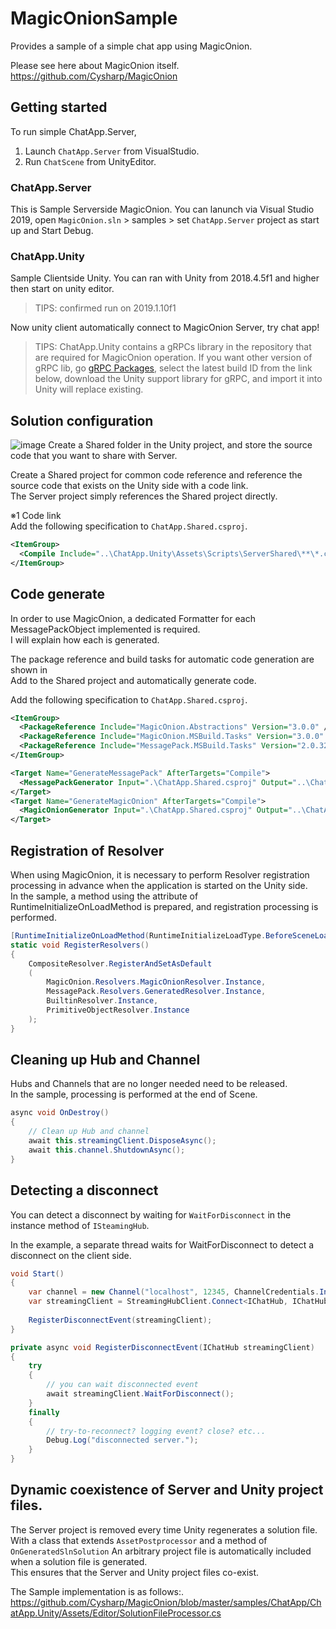 # MagicOnionSample

Provides a sample of a simple chat app using MagicOnion.  

Please see here about MagicOnion itself.  
https://github.com/Cysharp/MagicOnion

## Getting started

To run simple ChatApp.Server, 

1. Launch `ChatApp.Server` from VisualStudio. 
2. Run `ChatScene` from UnityEditor. 

### ChatApp.Server

This is Sample Serverside MagicOnion.
You can lanunch via Visual Studio 2019, open `MagicOnion.sln` > samples > set `ChatApp.Server` project as start up and Start Debug.

### ChatApp.Unity

Sample Clientside Unity.
You can ran with Unity from 2018.4.5f1 and higher then start on unity editor.

> TIPS: confirmed run on 2019.1.10f1

Now unity client automatically connect to MagicOnion Server, try chat app!

> TIPS: ChatApp.Unity contains a gRPCs library in the repository that are required for MagicOnion operation. If you want other version of gRPC lib, go [gRPC Packages](https://packages.grpc.io/), select the latest build ID from the link below, download the Unity support library for gRPC, and import it into Unity will replace existing.

## Solution configuration

![image](https://user-images.githubusercontent.com/38392460/71507978-a3ced480-28c9-11ea-9090-8f4ef4ffc306.png)
Create a Shared folder in the Unity project, and store the source code that you want to share with Server.  

Create a Shared project for common code reference and reference the source code that exists on the Unity side with a code link.  
The Server project simply references the Shared project directly.  
  
※1 Code link  
Add the following specification to `ChatApp.Shared.csproj`.
```xml
<ItemGroup>
  <Compile Include="..\ChatApp.Unity\Assets\Scripts\ServerShared\**\*.cs" />
</ItemGroup>
```


## Code generate
In order to use MagicOnion, a dedicated Formatter for each MessagePackObject implemented is required.  
I will explain how each is generated.  
  
The package reference and build tasks for automatic code generation are shown in  
Add to the Shared project and automatically generate code.  
  
Add the following specification to `ChatApp.Shared.csproj`.
```xml
<ItemGroup>
  <PackageReference Include="MagicOnion.Abstractions" Version="3.0.0" />
  <PackageReference Include="MagicOnion.MSBuild.Tasks" Version="3.0.0" PrivateAssets="All" />
  <PackageReference Include="MessagePack.MSBuild.Tasks" Version="2.0.323" PrivateAssets="All" />
</ItemGroup>

<Target Name="GenerateMessagePack" AfterTargets="Compile">
  <MessagePackGenerator Input=".\ChatApp.Shared.csproj" Output="..\ChatApp.Unity\Assets\Scripts\Generated\MessagePack.Generated.cs" />
</Target>
<Target Name="GenerateMagicOnion" AfterTargets="Compile">
  <MagicOnionGenerator Input=".\ChatApp.Shared.csproj" Output="..\ChatApp.Unity\Assets\Scripts\Generated\MagicOnion.Generated.cs" />
</Target>
```


## Registration of Resolver
When using MagicOnion, it is necessary to perform Resolver registration processing in advance when the application is started on the Unity side.  
In the sample, a method using the attribute of RuntimeInitializeOnLoadMethod is prepared, and registration processing is performed.  
```csharp
[RuntimeInitializeOnLoadMethod(RuntimeInitializeLoadType.BeforeSceneLoad)]
static void RegisterResolvers()
{
    CompositeResolver.RegisterAndSetAsDefault
    (
        MagicOnion.Resolvers.MagicOnionResolver.Instance,
        MessagePack.Resolvers.GeneratedResolver.Instance,
        BuiltinResolver.Instance,
        PrimitiveObjectResolver.Instance
    );
}
```

## Cleaning up Hub and Channel
Hubs and Channels that are no longer needed need to be released.  
In the sample, processing is performed at the end of Scene.  
```csharp
async void OnDestroy()
{
    // Clean up Hub and channel
    await this.streamingClient.DisposeAsync();
    await this.channel.ShutdownAsync();
}
```

## Detecting a disconnect
You can detect a disconnect by waiting for `WaitForDisconnect` in the instance method of `ISteamingHub`.  
  
In the example, a separate thread waits for WaitForDisconnect to detect a disconnect on the client side.
```csharp
void Start()
{
    var channel = new Channel("localhost", 12345, ChannelCredentials.Insecure);
    var streamingClient = StreamingHubClient.Connect<IChatHub, IChatHubReceiver>(this.channel, this);
    
    RegisterDisconnectEvent(streamingClient);
}

private async void RegisterDisconnectEvent(IChatHub streamingClient)
{
    try
    {
        // you can wait disconnected event
        await streamingClient.WaitForDisconnect();
    }
    finally
    {
        // try-to-reconnect? logging event? close? etc...
        Debug.Log("disconnected server.");
    }
}
```

## Dynamic coexistence of Server and Unity project files.
The Server project is removed every time Unity regenerates a solution file.  
With a class that extends `AssetPostprocessor` and a method of `OnGeneratedSlnSolution`
An arbitrary project file is automatically included when a solution file is generated.  
This ensures that the Server and Unity project files co-exist.  
  
The Sample implementation is as follows:.
https://github.com/Cysharp/MagicOnion/blob/master/samples/ChatApp/ChatApp.Unity/Assets/Editor/SolutionFileProcessor.cs
